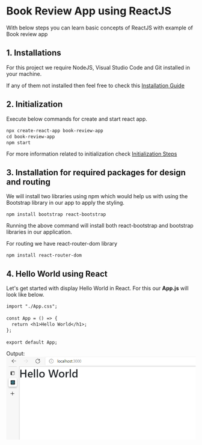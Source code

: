 # Book Review App using ReactJS

With below steps you can learn basic concepts of ReactJS with example of Book review app

## 1. Installations

For this project we require NodeJS, Visual Studio Code and Git installed in your machine.

If any of them not installed then feel free to check this [Installation Guide](https://github.com/nehawork/book-review-app/documents/installation-guide.pdf) 

## 2. Initialization

Execute below commands for create and start react app.

```
npx create-react-app book-review-app
cd book-review-app
npm start
```

For more information related to initialization check [Initialization Steps](https://github.com/nehawork/book-review-app/documents/initialization-steps.pdf) 

## 3. Installation for required packages for design and routing

We will install two libraries using npm which would help us with using the Bootstrap library in our app to apply the styling.

```
npm install bootstrap react-bootstrap
```
Running the above command will install both react-bootstrap and bootstrap libraries in our application.


For routing we have react-router-dom library

```
npm install react-router-dom
```

## 4. Hello World using React

Let's get started with display Hello World in React.
For this our **App.js** will look like below.

```
import "./App.css";

const App = () => {
  return <h1>Hello World</h1>;
};

export default App;
```

Output:
![](images/hello-world.png)